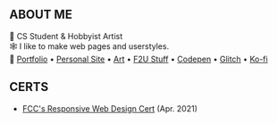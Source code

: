## ABOUT ME

🐺 CS Student & Hobbyist Artist\
🕸 I like to make web pages and userstyles.\
👻 [Portfolio](https://briar.dev/) &bull; [Personal Site](https://snarly.net) &bull; [Art](https://art.snarly.net) &bull; [F2U Stuff](https://dead.rip/downloads) &bull; [Codepen](https://codepen.io/snarl) &bull; [Glitch](https://glitch.com/@briar) &bull; [Ko-fi](https://ko-fi.com/snarl)

## CERTS
* [FCC's Responsive Web Design Cert](https://www.freecodecamp.org/certification/snarl/responsive-web-design) (Apr. 2021)

<!--
**paw/paw** is a ✨ _special_ ✨ repository because its `README.md` (this file) appears on your GitHub profile.

Here are some ideas to get you started:

- 🔭 I’m currently working on ...
- 🌱 I’m currently learning ...
- 👯 I’m looking to collaborate on ...
- 🤔 I’m looking for help with ...
- 💬 Ask me about ...
- 📫 How to reach me: ...
- 😄 Pronouns: ...
- ⚡ Fun fact: ...
-->
